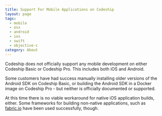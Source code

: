 ```yaml
---
title: Support For Mobile Applications on Codeship
layout: page
tags:
  - mobile
  - osx
  - android
  - ios
  - swift
  - objective-c
category: About
---
```

Codeship does not officially support any mobile development on either Codeship Basic or Codeship Pro. This includes both iOS and Android.

Some customers have had success manually installing older versions of the Android SDK on Codeship Basic, or building the Android SDK in a Docker image on Codeship Pro - but neither is officially documented or supported.

At this time there is no viable workaround for native iOS application builds, either. Some frameworks for building non-native applications, such as [fabric.io](https://get.fabric.io) have been used successfully, though.
